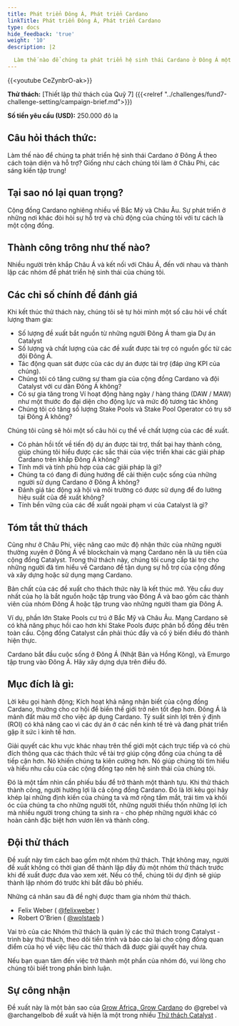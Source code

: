 ```yaml
---
title: Phát triển Đông Á, Phát triển Cardano
linkTitle: Phát triển Đông Á, Phát triển Cardano
type: docs
hide_feedback: 'true'
weight: '10'
description: |2

  Làm thế nào để chúng ta phát triển hệ sinh thái Cardano ở Đông Á một cách toàn diện, đa dạng và hỗ trợ? Giống như cách chúng tôi làm ở Châu Phi, các sáng kiến và triển khai tập trung!
---
```


{{&lt;youtube CeZynbrO-ak&gt;}}

**Thử thách:** [Thiết lập thử thách của Quỹ 7] ({{&lt;relref "../challenges/fund7-challenge-setting/campaign-brief.md"&gt;}})

[](https://cardano.ideascale.com/a/dtd/Grow-Southeast-Asia-Grow-Cardano/367250-48088)

**Số tiền yêu cầu (USD):** 250.000 đô la

## Câu hỏi thách thức:

Làm thế nào để chúng ta phát triển hệ sinh thái Cardano ở Đông Á theo cách toàn diện và hỗ trợ? Giống như cách chúng tôi làm ở Châu Phi, các sáng kiến tập trung!

## Tại sao nó lại quan trọng?

Cộng đồng Cardano nghiêng nhiều về Bắc Mỹ và Châu Âu. Sự phát triển ở những nơi khác đòi hỏi sự hỗ trợ và chủ động của chúng tôi với tư cách là một cộng đồng.

## Thành công trông như thế nào?

Nhiều người trên khắp Châu Á và kết nối với Châu Á, đến với nhau và thành lập các nhóm để phát triển hệ sinh thái của chúng tôi.

## Các chỉ số chính để đánh giá

Khi kết thúc thử thách này, chúng tôi sẽ tự hỏi mình một số câu hỏi về chất lượng tham gia:

- Số lượng đề xuất bắt nguồn từ những người Đông Á tham gia Dự án Catalyst
- Số lượng và chất lượng của các đề xuất được tài trợ có nguồn gốc từ các đội Đông Á.
- Tác động quan sát được của các dự án được tài trợ (đáp ứng KPI của chúng).
- Chúng tôi có tăng cường sự tham gia của cộng đồng Cardano và đội Catalyst với cư dân Đông Á không?
- Có sự gia tăng trong Ví hoạt động hàng ngày / hàng tháng (DAW / MAW) như một thước đo đại diện cho động lực và mức độ tương tác không
- Chúng tôi có tăng số lượng Stake Pools và Stake Pool Operator có trụ sở tại Đông Á không?

Chúng tôi cũng sẽ hỏi một số câu hỏi cụ thể về chất lượng của các đề xuất.

- Có phản hồi tốt về tiến độ dự án được tài trợ, thất bại hay thành công, giúp chúng tôi hiểu được các sắc thái của việc triển khai các giải pháp Cardano trên khắp Đông Á không?
- Tính mới và tính phù hợp của các giải pháp là gì?
- Chúng ta có đang đi đúng hướng để cải thiện cuộc sống của những người sử dụng Cardano ở Đông Á không?
- Đánh giá tác động xã hội và môi trường có được sử dụng để đo lường hiệu suất của đề xuất không?
- Tính bền vững của các đề xuất ngoài phạm vi của Catalyst là gì?

## Tóm tắt thử thách

Cũng như ở Châu Phi, việc nâng cao mức độ nhận thức của những người thường xuyên ở Đông Á về blockchain và mạng Cardano nên là ưu tiên của cộng đồng Catalyst. Trong thử thách này, chúng tôi cung cấp tài trợ cho những người đã tìm hiểu về Cardano để tận dụng sự hỗ trợ của cộng đồng và xây dựng hoặc sử dụng mạng Cardano.

Bản chất của các đề xuất cho thách thức này là kết thúc mở. Yêu cầu duy nhất của họ là bắt nguồn hoặc tập trung vào Đông Á và bao gồm các thành viên của nhóm Đông Á hoặc tập trung vào những người tham gia Đông Á.

Ví dụ, phần lớn Stake Pools cư trú ở Bắc Mỹ và Châu Âu. Mạng Cardano sẽ có khả năng phục hồi cao hơn khi Stake Pools được phân bổ đồng đều trên toàn cầu. Cộng đồng Catalyst cần phải thúc đẩy và cố ý biến điều đó thành hiện thực.

Cardano bắt đầu cuộc sống ở Đông Á (Nhật Bản và Hồng Kông), và Emurgo tập trung vào Đông Á. Hãy xây dựng dựa trên điều đó.

## Mục đích là gì:

Lời kêu gọi hành động; Kích hoạt khả năng nhận biết của cộng đồng Cardano, thưởng cho cơ hội để biến thế giới trở nên tốt đẹp hơn. Đông Á là mảnh đất màu mỡ cho việc áp dụng Cardano. Tỷ suất sinh lợi trên ý định (ROI) có khả năng cao vì các dự án ở các nền kinh tế trẻ và đang phát triển gặp ít sức ì kinh tế hơn.

Giải quyết các khu vực khác nhau trên thế giới một cách trực tiếp và có chủ đích thông qua các thách thức về tài trợ giúp cộng đồng của chúng ta dễ tiếp cận hơn. Nó khiến chúng ta kiên cường hơn. Nó giúp chúng tôi tìm hiểu và hiểu nhu cầu của các cộng đồng tạo nên hệ sinh thái của chúng tôi.

Đó là một tầm nhìn cần phiếu bầu để trở thành một thành tựu. Khi thử thách thành công, người hưởng lợi là cả cộng đồng Cardano. Đó là lời kêu gọi hãy khép lại những định kiến của chúng ta và mở rộng tầm mắt, trái tim và khối óc của chúng ta cho những người tốt, những người thiếu thốn những lợi ích mà nhiều người trong chúng ta sinh ra - cho phép những người khác có hoàn cảnh đặc biệt hơn vươn lên và thành công.

## Đội thử thách

Đề xuất này tìm cách bao gồm một nhóm thử thách. Thật không may, người đề xuất không có thời gian để thành lập đầy đủ một nhóm thử thách trước khi đề xuất được đưa vào xem xét. Nếu có thể, chúng tôi dự định sẽ giúp thành lập nhóm đó trước khi bắt đầu bỏ phiếu.

Những cá nhân sau đã đề nghị được tham gia nhóm thử thách.

- Felix Weber ( [@felixweber](https://cardano.ideascale.com/a/pmd/3077912-48088?) )
- Robert O'Brien ( [@wolstaeb](https://cardano.ideascale.com/a/pmd/3056857-48088?) )

Vai trò của các Nhóm thử thách là quản lý các thử thách trong Catalyst - trình bày thử thách, theo dõi tiến trình và báo cáo lại cho cộng đồng quan điểm của họ về việc liệu các thử thách đã được giải quyết hay chưa.

Nếu bạn quan tâm đến việc trở thành một phần của nhóm đó, vui lòng cho chúng tôi biết trong phần bình luận.

## Sự công nhận

Đề xuất này là một bản sao của [Grow Africa, Grow Cardano](https://cardano.ideascale.com/a/dtd/Grow-Africa-Grow-Cardano/333079-48088) do @grebel và @archangelbob đề xuất và hiện là một trong nhiều [Thử thách Catalyst](https://cardano.ideascale.com/a/campaign-home/26108) .

